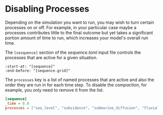 # Disabling Processes

Depending on the simulation you want to run, you may wish to
turn certain processes on or off. For example, in your particular
case maybe a processes contributes little to the final outcome
but yet takes a significant portion amount of time to run, which
increases your model's overall run time.

The ``[sesquence]`` section of the *sequence.toml* input file
controls the processes that are active for a given situation.

```{literalinclude} ../../generated/_sequence.toml
:start-at: "[sequence]"
:end-before: "[sequence.grid]"
```

The ``processes`` key is a list of named processes that are active
and also the order they are run in for each time step. To disable
the *compaction*, for example, you only need to remove it from the
list.

```toml
[sequence]
_time = 0.0
processes = ["sea_level", "subsidence", "submarine_diffusion", "fluvial", "flexure"]
```
